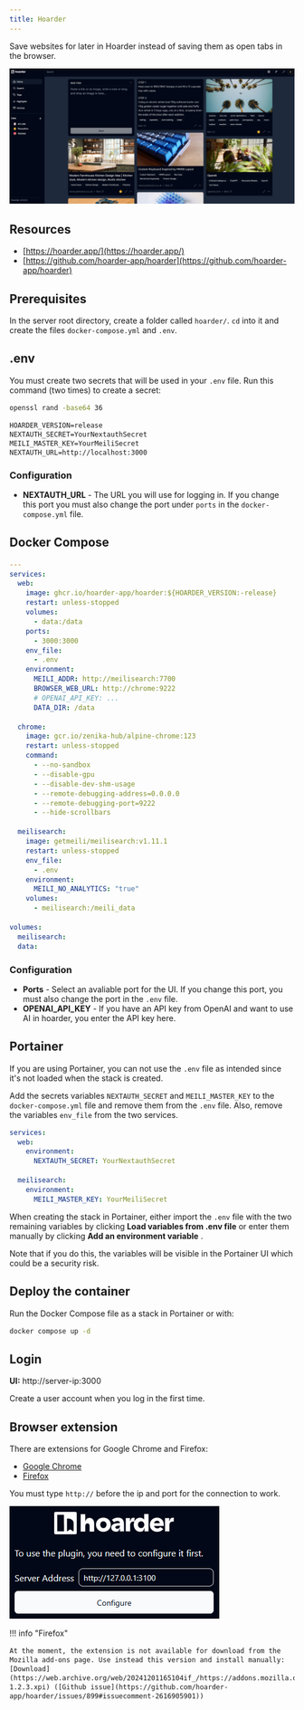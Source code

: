 ```yaml
---
title: Hoarder
---
```


Save websites for later in Hoarder instead of saving them as open tabs in the browser.

![IT-Tools screenshot](../images/hoarder-1.png)

## Resources

- [https://hoarder.app/](https://hoarder.app/)
- [https://github.com/hoarder-app/hoarder](https://github.com/hoarder-app/hoarder)

## Prerequisites

In the server root directory, create a folder called `hoarder/`. `cd` into it and create the files `docker-compose.yml` and  `.env`.

## .env

You must create two secrets that will be used in your `.env` file. Run this command (two times) to create a secret:

```bash
openssl rand -base64 36
```

```.env
HOARDER_VERSION=release
NEXTAUTH_SECRET=YourNextauthSecret
MEILI_MASTER_KEY=YourMeiliSecret
NEXTAUTH_URL=http://localhost:3000
```

### Configuration

- **NEXTAUTH_URL** - The URL you will use for logging in. If you change this port you must also change the port under `ports` in the `docker-compose.yml` file.

## Docker Compose

```yaml title="docker-compose.yml" linenums="1"
---
services:
  web:
    image: ghcr.io/hoarder-app/hoarder:${HOARDER_VERSION:-release}
    restart: unless-stopped
    volumes:
      - data:/data
    ports:
      - 3000:3000
    env_file:
      - .env
    environment:
      MEILI_ADDR: http://meilisearch:7700
      BROWSER_WEB_URL: http://chrome:9222
      # OPENAI_API_KEY: ...
      DATA_DIR: /data

  chrome:
    image: gcr.io/zenika-hub/alpine-chrome:123
    restart: unless-stopped
    command:
      - --no-sandbox
      - --disable-gpu
      - --disable-dev-shm-usage
      - --remote-debugging-address=0.0.0.0
      - --remote-debugging-port=9222
      - --hide-scrollbars

  meilisearch:
    image: getmeili/meilisearch:v1.11.1
    restart: unless-stopped
    env_file:
      - .env
    environment:
      MEILI_NO_ANALYTICS: "true"
    volumes:
      - meilisearch:/meili_data

volumes:
  meilisearch:
  data:
```

### Configuration

- **Ports** - Select an avaliable port for the UI. If you change this port, you must also change the port in the `.env` file.
- **OPENAI_API_KEY** - If you have an API key from OpenAI and want to use AI in hoarder, you enter the API key here.

## Portainer

If you are using Portainer, you can not use the `.env` file as intended since it's not loaded when the stack is created.

Add the secrets variables `NEXTAUTH_SECRET` and `MEILI_MASTER_KEY` to the `docker-compose.yml` file and remove them from the `.env` file. Also, remove the variables `env_file` from the two services.

```yaml
services:
  web:
    environment:
      NEXTAUTH_SECRET: YourNextauthSecret

  meilisearch:
    environment:
      MEILI_MASTER_KEY: YourMeiliSecret
```

When creating the stack in Portainer, either import the `.env` file with the two remaining variables by clicking **Load variables from .env file** or enter them manually by clicking **Add an environment variable** .

Note that if you do this, the variables will be visible in the Portainer UI which could be a security risk.

## Deploy the container

Run the Docker Compose file as a stack in Portainer or with:

```bash
docker compose up -d
```

## Login

**UI:** http://server-ip:3000

Create a user account when you log in the first time.

## Browser extension

There are extensions for Google Chrome and Firefox:

- [Google Chrome](https://chromewebstore.google.com/detail/hoarder/kgcjekpmcjjogibpjebkhaanilehneje)
- [Firefox](https://addons.mozilla.org/en-US/firefox/addon/hoarder/)

You must type `http://` before the ip and port for the connection to work.

![](../images/hoarder-2.png)

!!! info "Firefox"
  
    At the moment, the extension is not available for download from the Mozilla add-ons page. Use instead this version and install manually: [Download](https://web.archive.org/web/20241201165104if_/https://addons.mozilla.org/firefox/downloads/file/4357468/hoarder-1.2.3.xpi) ([Github issue](https://github.com/hoarder-app/hoarder/issues/899#issuecomment-2616905901))